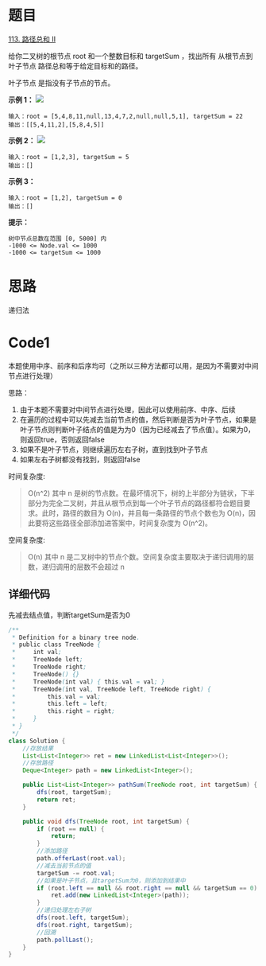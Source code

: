 # 题目
[113. 路径总和 II](https://leetcode.cn/problems/path-sum-ii/)

给你二叉树的根节点 root 和一个整数目标和 targetSum ，找出所有 从根节点到叶子节点 路径总和等于给定目标和的路径。

叶子节点 是指没有子节点的节点。


**示例 1：**
![](https://assets.leetcode.com/uploads/2021/01/18/pathsumii1.jpg)
``` 
输入：root = [5,4,8,11,null,13,4,7,2,null,null,5,1], targetSum = 22
输出：[[5,4,11,2],[5,8,4,5]]
```
**示例 2：**
![](https://assets.leetcode.com/uploads/2021/01/18/pathsum2.jpg)

``` 
输入：root = [1,2,3], targetSum = 5
输出：[]
```
**示例 3：**

``` 
输入：root = [1,2], targetSum = 0
输出：[]
```


**提示：**

``` 
树中节点总数在范围 [0, 5000] 内
-1000 <= Node.val <= 1000
-1000 <= targetSum <= 1000
```

# 思路
递归法

# Code1
本题使用中序、前序和后序均可（之所以三种方法都可以用，是因为不需要对中间节点进行处理）

思路：
1. 由于本题不需要对中间节点进行处理，因此可以使用前序、中序、后续
2. 在遍历的过程中可以先减去当前节点的值，然后判断是否为叶子节点，如果是叶子节点则判断叶子结点的值是为为0（因为已经减去了节点值）。如果为0，则返回true，否则返回false
3. 如果不是叶子节点，则继续遍历左右子树，直到找到叶子节点
4. 如果左右子树都没有找到，则返回false

时间复杂度:
>O(n^2)  其中 n 是树的节点数。在最坏情况下，树的上半部分为链状，下半部分为完全二叉树，并且从根节点到每一个叶子节点的路径都符合题目要求。此时，路径的数目为 O(n)，并且每一条路径的节点个数也为 O(n)，因此要将这些路径全部添加进答案中，时间复杂度为 O(n^2)。


空间复杂度:
> O(n)  其中 n 是二叉树中的节点个数。空间复杂度主要取决于递归调用的层数，递归调用的层数不会超过 n

## 详细代码
先减去结点值，判断targetSum是否为0

```java
/**
 * Definition for a binary tree node.
 * public class TreeNode {
 *     int val;
 *     TreeNode left;
 *     TreeNode right;
 *     TreeNode() {}
 *     TreeNode(int val) { this.val = val; }
 *     TreeNode(int val, TreeNode left, TreeNode right) {
 *         this.val = val;
 *         this.left = left;
 *         this.right = right;
 *     }
 * }
 */
class Solution {
    //存放结果
    List<List<Integer>> ret = new LinkedList<List<Integer>>();
    //存放路径
    Deque<Integer> path = new LinkedList<Integer>();

    public List<List<Integer>> pathSum(TreeNode root, int targetSum) {
        dfs(root, targetSum);
        return ret;
    }

    public void dfs(TreeNode root, int targetSum) {
        if (root == null) {
            return;
        }
        //添加路径
        path.offerLast(root.val);
        //减去当前节点的值
        targetSum -= root.val;
        //如果是叶子节点，且targetSum为0，则添加到结果中
        if (root.left == null && root.right == null && targetSum == 0) {
            ret.add(new LinkedList<Integer>(path));
        }
        //递归处理左右子树
        dfs(root.left, targetSum);
        dfs(root.right, targetSum);
        //回溯
        path.pollLast();
    }
}
```